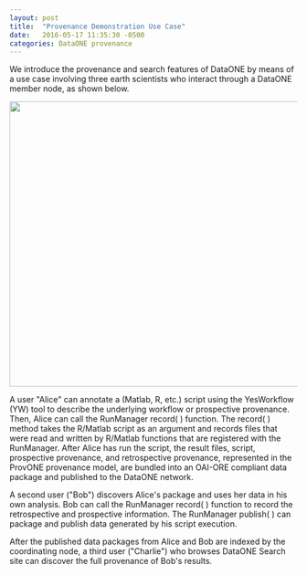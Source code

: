 ```yaml
---
layout: post
title:  "Provenance Demonstration Use Case"
date:   2016-05-17 11:35:30 -0500
categories: DataONE provenance
---
```

We introduce the provenance and search features of DataONE by means of a use case
involving three earth scientists who interact through a DataONE member node, as shown below.

<img src="{{site.baseurl}}/img/alice-bob-charlie-sequence-crop.jpg" width="700" height="500">

A user "Alice" can annotate a (Matlab, R, etc.) script using the YesWorkflow (YW) tool to describe the underlying workflow or prospective provenance. Then, Alice can call the RunManager record( ) function. The record( ) method takes the R/Matlab script as an argument and records files that were read and written by R/Matlab functions that are registered with the RunManager. After Alice has run the script, the result files, script, prospective provenance, and retrospective provenance, represented in the ProvONE provenance model, are bundled into an OAI-ORE compliant data package and published to the DataONE network.

A second user ("Bob") discovers Alice's package and uses her data in his own analysis. Bob can call the RunManager record( ) function to record the retrospective and prospective information. The RunManager publish( ) can package and publish data generated by his script execution.

After the published data packages from Alice and Bob are indexed by the coordinating node, a third user ("Charlie") who browses DataONE Search site can discover the full provenance of Bob's results.
